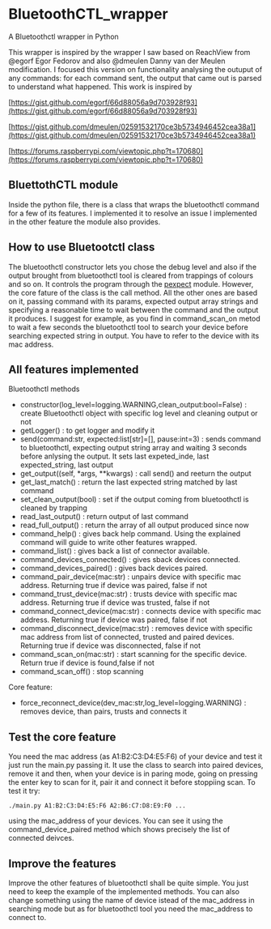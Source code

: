 # BluetoothCTL_wrapper
A Bluetoothctl wrapper in Python

This wrapper is inspired by the wrapper I saw based on ReachView from @egorf Egor Fedorov and also @dmeulen Danny van der Meulen  modification. I focused this version on functionality analysing the outuput of any commands: for each command sent, the output that came out is parsed to understand what happened. This work is inspired by

[https://gist.github.com/egorf/66d88056a9d703928f93](https://gist.github.com/egorf/66d88056a9d703928f93)

[https://gist.github.com/dmeulen/02591532170ce3b5734946452cea38a1](https://gist.github.com/dmeulen/02591532170ce3b5734946452cea38a1)

[https://forums.raspberrypi.com/viewtopic.php?t=170680](https://forums.raspberrypi.com/viewtopic.php?t=170680)

## BluettothCTL module
Inside the python file, there is a class that wraps the bluetoothctl command for a few of its features. I implemented it to resolve an issue I implemented in the other feature the module also provides.
## How to use Bluetootctl class
The bluetoothctl constructor lets you chose the debug level and also if the output brought from bluetoothctl tool is cleared from trappings of colours and so on. It controls the program through the [pexpect](https://pexpect.readthedocs.io/en/stable/) module.
However, the core fature of the class is the call method. All the other ones are based on it, passing command with its params, expected output array strings and specifying a reasonable time to wait between the command and the output it produces.
I suggest for example, as you find in command_scan_on metod to wait a few seconds the bluetoothctl tool to search your device before searching expected string in output.
You have to refer to the device with its mac address.
## All features implemented
Bluetoothctl methods
- constructor(log_level=logging.WARNING,clean_output:bool=False) : create Bluetoothctl object with specific log level and cleaning output or not
- getLogger() : to get logger and modify it
- send(command:str, expected:list[str]=[], pause:int=3) : sends command to bluetoothctl, expecting output string array and waiting 3 seconds before anlysing the output. It sets last expeted_inde, last expected_string, last output
- get_output((self, *args, **kwargs) : call send() and reeturn the output
- get_last_match() : return the last expected string matched by last command
- set_clean_output(bool) : set if the output coming from bluetoothctl is cleaned by trapping
- read_last_output() : return output of last command
- read_full_output() : return the array of all output produced since now
- command_help() : gives back help command. Using the explained command will guide to write other features wrapped.
- command_list() : gives back a list of connector available.
- command_devices_connected() : gives sback devices connected.
- command_devices_paired() : gives back devices paired.
- command_pair_device(mac:str) : unpairs device with specific mac address. Returning true if device was paired, false if not
- command_trust_device(mac:str) : trusts device with specific mac address. Returning true if device was trusted, false if not
- command_connect_device(mac:str) : connects device with specific mac address. Returning true if device was paired, false if not
- command_disconnect_device(mac:str) : removes device with specific mac address from list of connected, trusted and paired devices. Returning true if device was disconnected, false if not
- command_scan_on(mac:str) : start scanning for the specific device. Return true if device is found,false if not
- command_scan_off() : stop scanning

Core feature:
- force_reconnect_device(dev_mac:str,log_level=logging.WARNING) : removes device, than pairs, trusts and connects it
## Test the core feature
You need the mac address (as A1:B2:C3:D4:E5:F6) of your device and test it just run the main.py passing it. It use the class to search into paired devices, remove it and then, when your device is in paring mode, going on pressing the enter key to scan for it, pair it and connect it before stoppiing scan.
To test it try:
```
./main.py A1:B2:C3:D4:E5:F6 A2:B6:C7:D8:E9:F0 ...
```
using the mac_address of your devices. You can see it using the command_device_paired method which shows precisely the list of connected deivces.
## Improve the features
Improve the other features of bluetoothctl shall be quite simple. You just need to keep the example of the implemented methods. You can also change something using the name of device istead of the mac_address in searching mode but as for bluetoothctl tool you need the mac_address to connect to.
